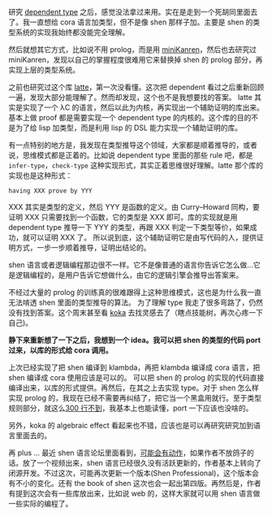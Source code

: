 研究 [dependent type](dependent-type.md) 之后，感觉没法拿过来用。实在是走到一个死胡同里面去了。我一直想给 cora 语言加类型，但不是像 shen 那样子加。主要是 shen 的类型系统的实现我始终都没能完全理解。

然后就想其它方式，比如说不用 prolog，而是用 [miniKanren](micro-kanren.md)，然后也去研究过 miniKanren，发现以自己的掌握程度很难用它来替换掉 shen 的 prolog 部分，再实现上层的类型系统。

之前也研究过这个库 [latte](https://github.com/latte-central/LaTTe)，第一次没看懂。这次把 dependent 看过之后重新回顾一遍，发现大部分能理解了。然而却发现，这个也不是我想要找的答案。
latte 其实是实现了一个 λC 的语言，然后以此为内核，再实现出一个辅助证明的库出来。基本上做 proof 都是需要实现一个 dependent type 的内核的。这个库的目的不是为了给 lisp 加类型，而是利用 lisp 的 DSL 能力实现一个辅助证明的库。

有一点特别的地方是，我发现在类型推导这个领域，大家都是顺着推导的，或者说，思维模式都是正着的。比如说 dependent type 里面的那些 rule 吧，都是 `infer-type`，`check-type` 这种实现形式，其实正着思维很好理解。latte 那个库的实现也是这种形式：

```
having XXX prove by YYY
```

XXX 其实是类型的定义，然后 YYY 是函数的定义。由 Curry–Howard 同构，要证明 XXX 只需要找到一个函数，它的类型是 XXX 即可。库的实现就是用 dependent type 推导一下 YYY 的类型，再跟 XXX 判定一下类型等价，如果成功，就可以证明 XXX 了。
所以说到底，这个辅助证明它是由写代码的人，提供证明方式，一步一步顺着推导，证明出结论的。

shen 语言或者逻辑编程那边很不一样。它不是像普通的语言你告诉它怎么做...它是逻辑编程的，是用户告诉它想做什么，由它的逻辑引擎会推导出答案来。

不经过大量的 prolog 的训练真的很难跟得上这种思维模式，这也是为什么我一直无法啃透 shen 里面的类型推导的算法。
为了理解 type 我走了很多弯路了，仍然没有找到答案。这个周末甚至看 [koka](koka-papers.md) 去找灵感去了（瞎点技能树，再次心疼一下自己)。

**静下来重新想了一下之后，我想到一个 idea。我可以把 shen 的类型的代码 port 过来，以库的形式给 cora 调用。**

上次已经实现了把 shen 编译到 klambda，再把 klambda 编译成 cora 语言，把 shen 编译成 cora 使用应该是可以的。
可以把 shen 的 prolog 的实现的代码直接编译出来，以库的形式提供。再然后，在其之上去实现 type。对于 shen 怎么样实现 prolog 的，我现在已经不需要再纠结了，把它当一个黑盒用就行。至于类型规则部分，就这么[300 行不到](https://github.com/tiancaiamao/shen-go/blob/57d62602ddefa1d3cbdccaa4918fd907581f067e/shen-sources-shen-22.3/sources/t-star.shen)，我基本上也能读懂，port 一下应该也没啥的。


另外，koka 的 algebraic effect 看起来也不错，应该也是可以再研究研究加到语言里面去的。


再 plus ... 最近 shen 语言论坛里面看到，[可能会有动作](https://groups.google.com/g/qilang/c/hfe7MV3MKi8)，如果作者不放鸽子的话。放了一个视频出来，shen 语言已经很久没有活跃更新的，作者基本上转向了闭源开发。不过这次，可能再次更新一个版本(Shen Professional)，这个版本会有不小的变化。还有 the book of shen 这次也会一起出第四版。再然后是，作者有提到这次会有一些库放出来，比如说 web 的，这样大家就可以用 shen 语言做一些实际的编程了。

